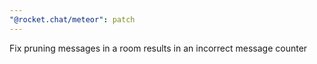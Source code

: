 ```yaml
---
"@rocket.chat/meteor": patch
---
```


Fix pruning messages in a room results in an incorrect message counter
